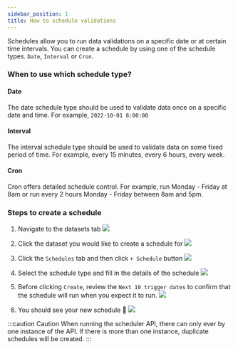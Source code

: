 ```yaml
---
sidebar_position: 1
title: How to schedule validations
---
```

Schedules allow you to run data validations on a specific date or at certain time intervals. You can create a schedule by using one of the schedule types. `Date`, `Interval` or `Cron`.

### When to use which schedule type?

#### Date
The date schedule type should be used to validate data once on a specific date and time. For example, `2022-10-01 8:00:00`

#### Interval
The interval schedule type should be used to validate data on some fixed period of time. For example, every 15 minutes, every 6 hours, every week.

#### Cron
Cron offers detailed schedule control. For example, run Monday - Friday at 8am or run every 2 hours Monday - Friday between 8am and 5pm.

### Steps to create a schedule
1. Navigate to the datasets tab
![](/img/creating_a_schedule/navigate-to-datasets.png)

2. Click the dataset you would like to create a schedule for
![](/img/creating_a_schedule/select-dataset.png)

3. Click the `Schedules` tab and then click `+ Schedule` button 
![](/img/creating_a_schedule/select-schedules-tab.png)

4. Select the schedule type and fill in the details of the schedule
![](/img/creating_a_schedule/fill-in-schedule.png)

5. Before clicking `Create`, review the `Next 10 trigger dates` to confirm that the schedule will run when you expect it to run.
![](/img/creating_a_schedule/note-next-runs.png)

6. You should see your new schedule 🎉
![](/img/creating_a_schedule/schedule-list.png)


:::caution Caution
When running the scheduler API, there can only ever by one instance of the API. If there is more than one instance, duplicate schedules will be created.
:::